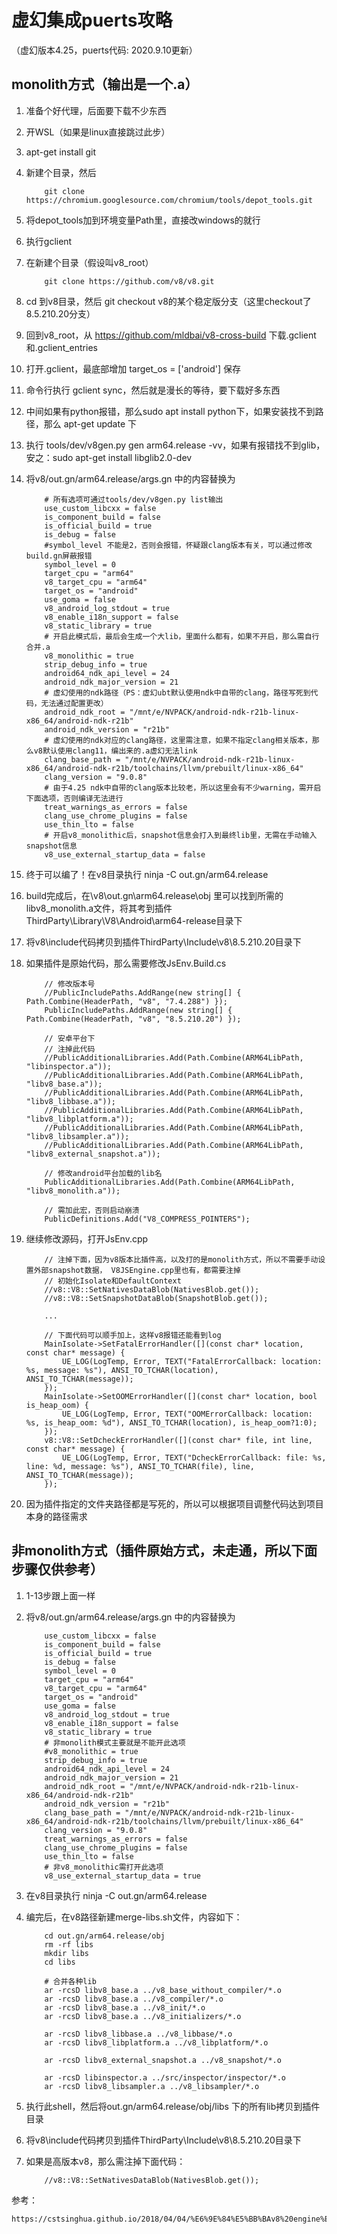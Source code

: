 # 虚幻集成puerts攻略

（虚幻版本4.25，puerts代码: 2020.9.10更新）

## monolith方式（输出是一个.a）

1. 准备个好代理，后面要下载不少东西
2. 开WSL（如果是linux直接跳过此步）
3. apt-get install git
4. 新建个目录，然后
    ```
        git clone https://chromium.googlesource.com/chromium/tools/depot_tools.git
    ```
5. 将depot_tools加到环境变量Path里，直接改windows的就行
6. 执行gclient
7. 在新建个目录（假设叫v8_root）
    ```
        git clone https://github.com/v8/v8.git
    ```
8. cd 到v8目录，然后 git checkout v8的某个稳定版分支（这里checkout了8.5.210.20分支）
9.  回到v8_root，从 https://github.com/mldbai/v8-cross-build 下载.gclient和.gclient_entries
10. 打开.gclient，最底部增加 target_os = ['android'] 保存
11. 命令行执行 gclient sync，然后就是漫长的等待，要下载好多东西
12. 中间如果有python报错，那么sudo apt install python下，如果安装找不到路径，那么 apt-get update 下
13. 执行 tools/dev/v8gen.py gen arm64.release -vv，如果有报错找不到glib，安之：sudo apt-get install libglib2.0-dev
14. 将v8/out.gn/arm64.release/args.gn 中的内容替换为

    ```
        # 所有选项可通过tools/dev/v8gen.py list输出
        use_custom_libcxx = false
        is_component_build = false
        is_official_build = true
        is_debug = false
        #symbol_level 不能是2，否则会报错，怀疑跟clang版本有关，可以通过修改build.gn屏蔽报错
        symbol_level = 0
        target_cpu = "arm64"
        v8_target_cpu = "arm64"
        target_os = "android"
        use_goma = false
        v8_android_log_stdout = true
        v8_enable_i18n_support = false
        v8_static_library = true
        # 开启此模式后，最后会生成一个大lib，里面什么都有，如果不开启，那么需自行合并.a
        v8_monolithic = true
        strip_debug_info = true
        android64_ndk_api_level = 24
        android_ndk_major_version = 21
        # 虚幻使用的ndk路径（PS：虚幻ubt默认使用ndk中自带的clang，路径写死到代码，无法通过配置更改）
        android_ndk_root = "/mnt/e/NVPACK/android-ndk-r21b-linux-x86_64/android-ndk-r21b"
        android_ndk_version = "r21b"
        # 虚幻使用的ndk对应的clang路径，这里需注意，如果不指定clang相关版本，那么v8默认使用clang11，编出来的.a虚幻无法link
        clang_base_path = "/mnt/e/NVPACK/android-ndk-r21b-linux-x86_64/android-ndk-r21b/toolchains/llvm/prebuilt/linux-x86_64"
        clang_version = "9.0.8"
        # 由于4.25 ndk中自带的clang版本比较老，所以这里会有不少warning，需开启下面选项，否则编译无法进行
        treat_warnings_as_errors = false
        clang_use_chrome_plugins = false
        use_thin_lto = false
        # 开启v8_monolithic后，snapshot信息会打入到最终lib里，无需在手动输入snapshot信息
        v8_use_external_startup_data = false
    ```

15. 终于可以编了！在v8目录执行 ninja -C out.gn/arm64.release
16. build完成后，在\v8\out.gn\arm64.release\obj 里可以找到所需的libv8_monolith.a文件，将其考到插件ThirdParty\Library\V8\Android\arm64-release目录下
17. 将v8\include代码拷贝到插件ThirdParty\Include\v8\8.5.210.20目录下
18. 如果插件是原始代码，那么需要修改JsEnv.Build.cs
    ```
        // 修改版本号
        //PublicIncludePaths.AddRange(new string[] { Path.Combine(HeaderPath, "v8", "7.4.288") });
        PublicIncludePaths.AddRange(new string[] { Path.Combine(HeaderPath, "v8", "8.5.210.20") });
    ```

    ```
        // 安卓平台下
        // 注掉此代码
        //PublicAdditionalLibraries.Add(Path.Combine(ARM64LibPath, "libinspector.a"));
        //PublicAdditionalLibraries.Add(Path.Combine(ARM64LibPath, "libv8_base.a"));
        //PublicAdditionalLibraries.Add(Path.Combine(ARM64LibPath, "libv8_libbase.a"));
        //PublicAdditionalLibraries.Add(Path.Combine(ARM64LibPath, "libv8_libplatform.a"));
        //PublicAdditionalLibraries.Add(Path.Combine(ARM64LibPath, "libv8_libsampler.a"));
        //PublicAdditionalLibraries.Add(Path.Combine(ARM64LibPath, "libv8_external_snapshot.a"));

        // 修改android平台加载的lib名
        PublicAdditionalLibraries.Add(Path.Combine(ARM64LibPath, "libv8_monolith.a"));

        // 需加此宏，否则启动崩溃
        PublicDefinitions.Add("V8_COMPRESS_POINTERS");
    ```


19. 继续修改源码，打开JsEnv.cpp
    ```
        // 注掉下面，因为v8版本比插件高，以及打的是monolith方式，所以不需要手动设置外部snapshot数据， V8JSEngine.cpp里也有，都需要注掉
        // 初始化Isolate和DefaultContext
        //v8::V8::SetNativesDataBlob(NativesBlob.get());
        //v8::V8::SetSnapshotDataBlob(SnapshotBlob.get());

        ...

        // 下面代码可以顺手加上，这样v8报错还能看到log
        MainIsolate->SetFatalErrorHandler([](const char* location, const char* message) {
            UE_LOG(LogTemp, Error, TEXT("FatalErrorCallback: location: %s, message: %s"), ANSI_TO_TCHAR(location), ANSI_TO_TCHAR(message));
        });
        MainIsolate->SetOOMErrorHandler([](const char* location, bool is_heap_oom) {
            UE_LOG(LogTemp, Error, TEXT("OOMErrorCallback: location: %s, is_heap_oom: %d"), ANSI_TO_TCHAR(location), is_heap_oom?1:0);
        });
        v8::V8::SetDcheckErrorHandler([](const char* file, int line, const char* message) {
            UE_LOG(LogTemp, Error, TEXT("DcheckErrorCallback: file: %s, line: %d, message: %s"), ANSI_TO_TCHAR(file), line, ANSI_TO_TCHAR(message));
        });
    ```



20. 因为插件指定的文件夹路径都是写死的，所以可以根据项目调整代码达到项目本身的路径需求

## 非monolith方式（插件原始方式，未走通，所以下面步骤仅供参考）

1. 1-13步跟上面一样
2. 将v8/out.gn/arm64.release/args.gn 中的内容替换为

    ```
        use_custom_libcxx = false
        is_component_build = false
        is_official_build = true
        is_debug = false
        symbol_level = 0
        target_cpu = "arm64"
        v8_target_cpu = "arm64"
        target_os = "android"
        use_goma = false
        v8_android_log_stdout = true
        v8_enable_i18n_support = false
        v8_static_library = true
        # 非monolith模式主要就是不能开此选项
        #v8_monolithic = true
        strip_debug_info = true
        android64_ndk_api_level = 24
        android_ndk_major_version = 21
        android_ndk_root = "/mnt/e/NVPACK/android-ndk-r21b-linux-x86_64/android-ndk-r21b"
        android_ndk_version = "r21b"
        clang_base_path = "/mnt/e/NVPACK/android-ndk-r21b-linux-x86_64/android-ndk-r21b/toolchains/llvm/prebuilt/linux-x86_64"
        clang_version = "9.0.8"
        treat_warnings_as_errors = false
        clang_use_chrome_plugins = false
        use_thin_lto = false
        # 非v8_monolithic需打开此选项
        v8_use_external_startup_data = true
    ```
3. 在v8目录执行 ninja -C out.gn/arm64.release
4. 编完后，在v8路径新建merge-libs.sh文件，内容如下：
    ```
        cd out.gn/arm64.release/obj
        rm -rf libs
        mkdir libs
        cd libs

        # 合并各种lib
        ar -rcsD libv8_base.a ../v8_base_without_compiler/*.o
        ar -rcsD libv8_base.a ../v8_compiler/*.o
        ar -rcsD libv8_base.a ../v8_init/*.o
        ar -rcsD libv8_base.a ../v8_initializers/*.o

        ar -rcsD libv8_libbase.a ../v8_libbase/*.o
        ar -rcsD libv8_libplatform.a ../v8_libplatform/*.o

        ar -rcsD libv8_external_snapshot.a ../v8_snapshot/*.o

        ar -rcsD libinspector.a ../src/inspector/inspector/*.o
        ar -rcsD libv8_libsampler.a ../v8_libsampler/*.o
    ```
5. 执行此shell，然后将out.gn/arm64.release/obj/libs 下的所有lib拷贝到插件目录
6. 将v8\include代码拷贝到插件ThirdParty\Include\v8\8.5.210.20目录下
7. 如果是高版本v8，那么需注掉下面代码：
    ```
        //v8::V8::SetNativesDataBlob(NativesBlob.get());
    ```


参考：

    https://cstsinghua.github.io/2018/04/04/%E6%9E%84%E5%BB%BAv8%20engine%E6%8C%87%E5%8D%97/

